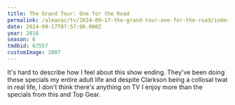 ```yaml
---
title: The Grand Tour: One for the Road
permalink: /almanac/tv/2024-09-17-the-grand-tour-one-for-the-road/index.html
date: 2024-09-17T07:57:00.000Z
year: 2016
season: 6
tmdbid: 67557
customImage: 1007
---
```


It's hard to describe how I feel about this show ending. They've been doing these specials my entire adult life and despite Clarkson being a collosal twat in real life, I don't think there's anything on TV I enjoy more than the specials from this and Top Gear.